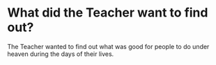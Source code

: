 # What did the Teacher want to find out?

The Teacher wanted to find out what was good for people to do under heaven during the days of their lives.
